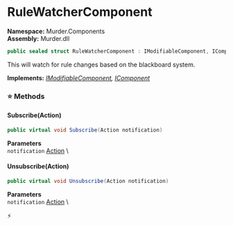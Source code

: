 # RuleWatcherComponent

**Namespace:** Murder.Components \
**Assembly:** Murder.dll

```csharp
public sealed struct RuleWatcherComponent : IModifiableComponent, IComponent
```

This will watch for rule changes based on the blackboard system.

**Implements:** _[IModifiableComponent](/Bang/Components/IModifiableComponent.html), [IComponent](/Bang/Components/IComponent.html)_

### ⭐ Methods
#### Subscribe(Action)
```csharp
public virtual void Subscribe(Action notification)
```

**Parameters** \
`notification` [Action](https://learn.microsoft.com/en-us/dotnet/api/System.Action?view=net-7.0) \

#### Unsubscribe(Action)
```csharp
public virtual void Unsubscribe(Action notification)
```

**Parameters** \
`notification` [Action](https://learn.microsoft.com/en-us/dotnet/api/System.Action?view=net-7.0) \



⚡